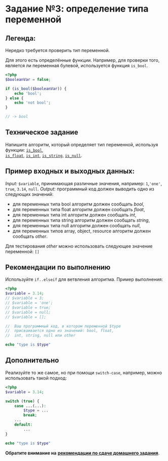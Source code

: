 # Задание №3: определение типа переменной

## Легенда:
Нередко требуется проверить тип переменной.

Для этого есть определённые функции.
Например, для проверки того, является ли переменная булевой, используется функция `is_bool`.
```php
<?php
$booleanVar = false;

if (is_bool($booleanVar)) {
    echo 'bool';
} else {
    echo 'not bool';
}

// -> bool
```

## Техническое задание
Напишите алгоритм, который определяет тип переменной, используя функции: 
[`is_bool`](https://secure.php.net/manual/ru/function.is-bool.php),  
[`is_float`](https://secure.php.net/manual/ru/function.is-float.php), 
[`is_int`](https://secure.php.net/manual/ru/function.is-int.php), 
[`is_string`](https://secure.php.net/manual/ru/function.is-string.php), 
[`is_null`](https://secure.php.net/manual/ru/function.is-null.php).

## Пример входных и выходных данных:
_Input:_ `$variable`, принимающая различные значения, например: `1`,`'one'`, `true`, `3.14`, `null`.
_Output:_ программный код должен выводить одно из следующих значений:
* для переменных типа bool алгоритм должен сообщать _bool_,
* для переменных типа float алгоритм должен сообщать _float_,
* для переменных типа int алгоритм должен сообщать _int_,
* для переменных типа string алгоритм должен сообщать _string_,
* для переменных типа null алгоритм должен сообщать _null_,
* для переменных типов array, object, resource алгоритм должен сообщать _other_.

Для тестирования _other_ можно использовать следующее значение переменной: `[]`

## Рекомендации по выполнению
Используйте `if..elseif` для ветвления алгоритма.
Пример выполнения:
```php
<?php
$variable = 3.14;
// $variable = 3;
// $variable = 'one';
// $variable = true;
// $variable = null;
// $variable = [];

//  Ваш программный код, в котором переменной $type
//  присваивается одно из значений: bool, float, 
//  int, string, null или other

echo "type is $type"
```

## Дополнительно
Реализуйте то же самое, но при помощи `switch-case`, например, можно использовать такой подход:
```php
<?php
$variable = 3.14;

switch (true) {
    case ...(...):
        $type = ...
        break;
    ...
    default:
        ... 
}

echo "type is $type"

```

**Обратите внимание на** [**рекомендации по сдаче домашнего задания**]([../homework.md](https://github.com/netology-code/bphp-2-homeworks/blob/master/homework-GitHub.md)).
